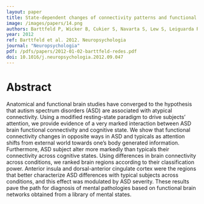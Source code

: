```yaml
---
layout: paper
title: State-dependent changes of connectivity patterns and functional brain network topology in ASD
image: /images/papers/14.png
authors: Barttfeld P, Wicker B, Cukier S, Navarta S, Lew S, Leiguarda R, Sigman M.
year: 2012
ref: Barttfeld et al. 2012. Neuropsychologia
journal: "Neuropsychologia"
pdf: /pdfs/papers/2012-01-02-barttfeld-redes.pdf
doi: 10.1016/j.neuropsychologia.2012.09.047
---
```


# Abstract

Anatomical and functional brain studies have converged to the hypothesis that autism spectrum
disorders (ASD) are associated with atypical connectivity. Using a modified resting-state paradigm to
drive subjects’ attention, we provide evidence of a very marked interaction between ASD brain
functional connectivity and cognitive state. We show that functional connectivity changes in opposite
ways in ASD and typicals as attention shifts from external world towards one’s body generated
information. Furthermore, ASD subject alter more markedly than typicals their connectivity across
cognitive states. Using differences in brain connectivity across conditions, we ranked brain regions
according to their classification power. Anterior insula and dorsal-anterior cingulate cortex were the
regions that better characterize ASD differences with typical subjects across conditions, and this effect
was modulated by ASD severity. These results pave the path for diagnosis of mental pathologies based
on functional brain networks obtained from a library of mental states.
